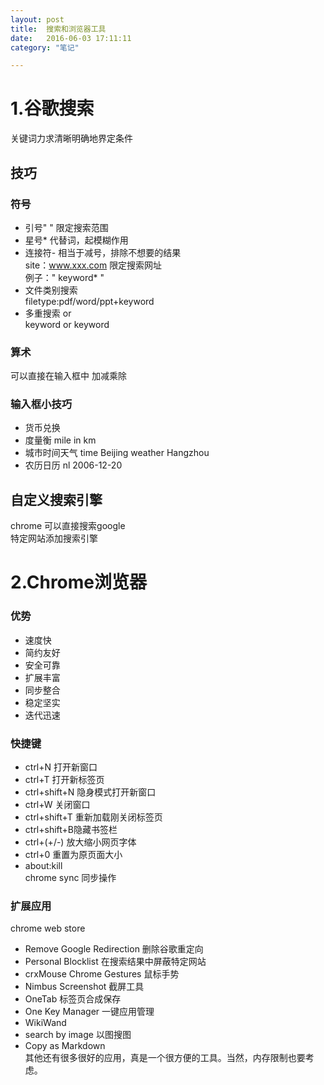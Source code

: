 ```yaml
---
layout: post   
title:  搜索和浏览器工具  
date:   2016-06-03 17:11:11  
category: "笔记"

---
```

# 1.谷歌搜索
关键词力求清晰明确地界定条件      
## 技巧  
### 符号  
* 引号" " 限定搜索范围  
* 星号*   代替词，起模糊作用  
* 连接符- 相当于减号，排除不想要的结果     
  site：www.xxx.com 限定搜索网址  
  例子：" keyword* " 
* 文件类别搜索   
  filetype:pdf/word/ppt+keyword  
* 多重搜索 or  
  keyword or keyword
### 算术
  可以直接在输入框中 加减乘除
### 输入框小技巧
* 货币兑换 
* 度量衡   mile in km
* 城市时间天气  time Beijing  weather Hangzhou
* 农历日历 nl 2006-12-20  
## 自定义搜索引擎  
chrome 可以直接搜索google  
特定网站添加搜索引擎  
# 2.Chrome浏览器  
### 优势
* 速度快  
* 简约友好  
* 安全可靠
* 扩展丰富
* 同步整合
* 稳定坚实
* 迭代迅速
### 快捷键
* ctrl+N 打开新窗口
* ctrl+T 打开新标签页
* ctrl+shift+N 隐身模式打开新窗口
* ctrl+W 关闭窗口
* ctrl+shift+T 重新加载刚关闭标签页
* ctrl+shift+B隐藏书签栏
* ctrl+(+/-) 放大缩小网页字体
* ctrl+0 重置为原页面大小
* about:kill  
chrome sync 同步操作
### 扩展应用
chrome web store 
* Remove Google Redirection 删除谷歌重定向  
* Personal Blocklist 在搜索结果中屏蔽特定网站  
* crxMouse Chrome Gestures 鼠标手势
* Nimbus Screenshot 截屏工具
* OneTab 标签页合成保存
* One Key Manager 一键应用管理
* WikiWand
* search by image 以图搜图 
* Copy as Markdown  
其他还有很多很好的应用，真是一个很方便的工具。当然，内存限制也要考虑。
